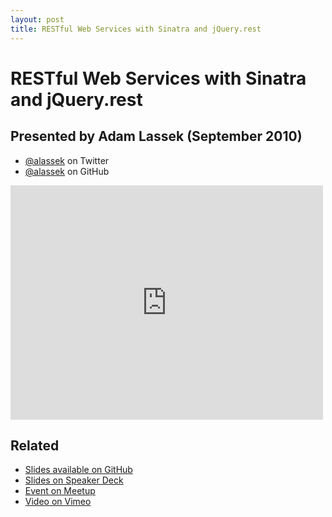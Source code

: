 ```yaml
---
layout: post
title: RESTful Web Services with Sinatra and jQuery.rest
---
```


# RESTful Web Services with Sinatra and jQuery.rest

## Presented by Adam Lassek (September 2010)

* [@alassek](https://twitter.com/alassek) on Twitter
* [@alassek](https://github.com/alassek) on GitHub

<div class="fluid-width-video-wrapper"><iframe src="http://player.vimeo.com/video/14659274" width="500" height="375" frameborder="0" webkitAllowFullScreen mozallowfullscreen allowFullScreen></iframe></div>

## Related

* [Slides available on GitHub](https://github.com/lyconic/jquery-omaha-meetup_09-01-2010)
* [Slides on Speaker Deck](https://speakerdeck.com/nebraskajs/restful-web-services-with-sinatra-and-jquery-dot-rest)
* [Event on Meetup](http://www.meetup.com/nebraskajs/events/14421936/)
* [Video on Vimeo](https://vimeo.com/14659274)